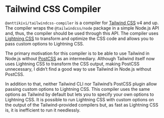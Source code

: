 # Tailwind CSS Compiler

`@anttikivi/tailwindcss-compiler` is a compiler for
[Tailwind CSS](https://tailwindcss.com) v4 and up. The compiler wraps the
`@tailwindcss/node` package in a simple Node.js API and, thus, the compiler
should be used through this API. The compiler uses
[Lightning CSS](https://lightningcss.dev) to transform and optimize the CSS code
and allows you to pass custom options to Lightning CSS.

The primary motivation for this compiler is to be able to use Tailwind in
Node.js without [PostCSS](https://postcss.org) as an intermediary. Although
Tailwind itself now uses Lightning CSS to transform the CSS output, making
PostCSS unnecessary, I didn’t find a good way to use Tailwind in Node.js without
PostCSS.

In addition to that, neither Tailwind CLI nor Tailwind’s PostCSS plugin allow
passing custom options to Lightning CSS. This compiler uses the same options as
Tailwind by default but lets you to specify your own options to Lightning CSS.
It is possible to run Lightning CSS with custom options on the output of the
Tailwind-provided compilers but, as fast as Lightning CSS is, it is inefficient
to run it needlessly.

